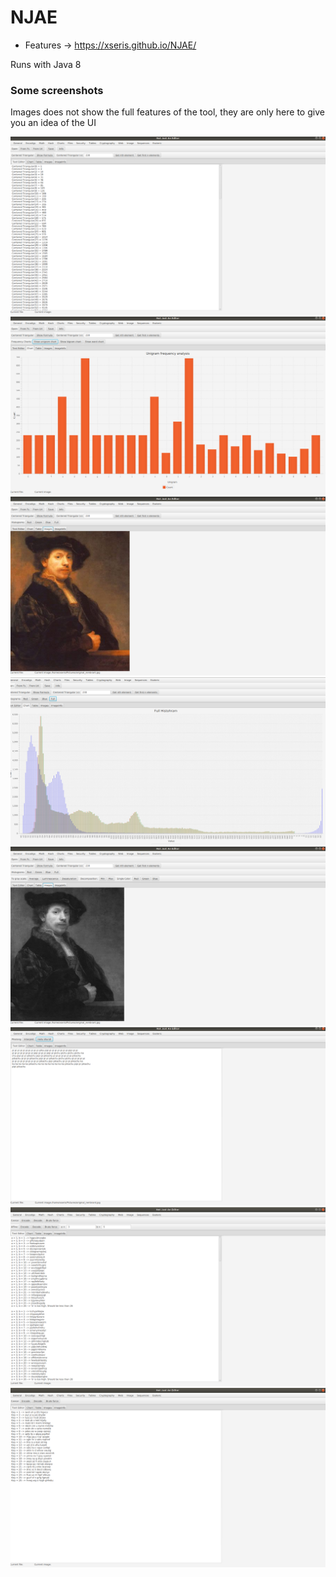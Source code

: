 # NJAE

+ Features -> https://xseris.github.io/NJAE/

Runs with Java 8

### Some screenshots

Images does not show the full features of the tool, they are only here to give you an idea of the UI

![a](https://github.com/xseris/NJAE/blob/master/screens/a.png)
![b](https://github.com/xseris/NJAE/blob/master/screens/b.png)
![c](https://github.com/xseris/NJAE/blob/master/screens/c.png)
![d](https://github.com/xseris/NJAE/blob/master/screens/d.png)
![e](https://github.com/xseris/NJAE/blob/master/screens/e.png)
![f](https://github.com/xseris/NJAE/blob/master/screens/f.png)
![g](https://github.com/xseris/NJAE/blob/master/screens/g.png)
![h](https://github.com/xseris/NJAE/blob/master/screens/h.png)

